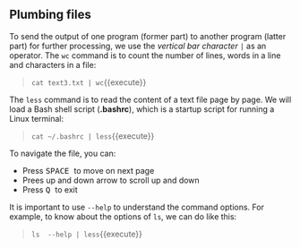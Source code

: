 ## Plumbing files

To send the output of one program (former part) to another program (latter part) for further processing, we use the _vertical bar character_ `|` as an operator. The `wc` command is to count the number of lines, words in a line and characters in a file:
> `cat text3.txt | wc`{{execute}}

The `less` command is to read the content of a text file page by page. We will load a Bash shell script (**.bashrc**), which is a startup script for running a Linux terminal:
> `cat ~/.bashrc | less`{{execute}}

To navigate the file, you can:
- Press <kbd> SPACE </kbd> to move on next page
- Prees up and down arrow to scroll up and down
- Press <kbd> Q </kbd> to exit

It is important to use `--help` to understand the command options. For example, to know about the options of `ls`, we can do like this:
> `ls  --help | less`{{execute}}

<br/>
